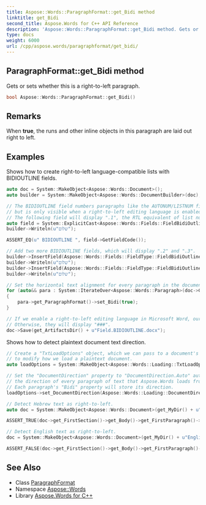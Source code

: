 ```yaml
---
title: Aspose::Words::ParagraphFormat::get_Bidi method
linktitle: get_Bidi
second_title: Aspose.Words for C++ API Reference
description: 'Aspose::Words::ParagraphFormat::get_Bidi method. Gets or sets whether this is a right-to-left paragraph in C++.'
type: docs
weight: 6000
url: /cpp/aspose.words/paragraphformat/get_bidi/
---
```

## ParagraphFormat::get_Bidi method


Gets or sets whether this is a right-to-left paragraph.

```cpp
bool Aspose::Words::ParagraphFormat::get_Bidi()
```

## Remarks


When **true**, the runs and other inline objects in this paragraph are laid out right to left.

## Examples



Shows how to create right-to-left language-compatible lists with BIDIOUTLINE fields. 
```cpp
auto doc = System::MakeObject<Aspose::Words::Document>();
auto builder = System::MakeObject<Aspose::Words::DocumentBuilder>(doc);

// The BIDIOUTLINE field numbers paragraphs like the AUTONUM/LISTNUM fields,
// but is only visible when a right-to-left editing language is enabled, such as Hebrew or Arabic.
// The following field will display ".1", the RTL equivalent of list number "1.".
auto field = System::ExplicitCast<Aspose::Words::Fields::FieldBidiOutline>(builder->InsertField(Aspose::Words::Fields::FieldType::FieldBidiOutline, true));
builder->Writeln(u"שלום");

ASSERT_EQ(u" BIDIOUTLINE ", field->GetFieldCode());

// Add two more BIDIOUTLINE fields, which will display ".2" and ".3".
builder->InsertField(Aspose::Words::Fields::FieldType::FieldBidiOutline, true);
builder->Writeln(u"שלום");
builder->InsertField(Aspose::Words::Fields::FieldType::FieldBidiOutline, true);
builder->Writeln(u"שלום");

// Set the horizontal text alignment for every paragraph in the document to RTL.
for (auto&& para : System::IterateOver<Aspose::Words::Paragraph>(doc->GetChildNodes(Aspose::Words::NodeType::Paragraph, true)))
{
    para->get_ParagraphFormat()->set_Bidi(true);
}

// If we enable a right-to-left editing language in Microsoft Word, our fields will display numbers.
// Otherwise, they will display "###".
doc->Save(get_ArtifactsDir() + u"Field.BIDIOUTLINE.docx");
```


Shows how to detect plaintext document text direction. 
```cpp
// Create a "TxtLoadOptions" object, which we can pass to a document's constructor
// to modify how we load a plaintext document.
auto loadOptions = System::MakeObject<Aspose::Words::Loading::TxtLoadOptions>();

// Set the "DocumentDirection" property to "DocumentDirection.Auto" automatically detects
// the direction of every paragraph of text that Aspose.Words loads from plaintext.
// Each paragraph's "Bidi" property will store its direction.
loadOptions->set_DocumentDirection(Aspose::Words::Loading::DocumentDirection::Auto);

// Detect Hebrew text as right-to-left.
auto doc = System::MakeObject<Aspose::Words::Document>(get_MyDir() + u"Hebrew text.txt", loadOptions);

ASSERT_TRUE(doc->get_FirstSection()->get_Body()->get_FirstParagraph()->get_ParagraphFormat()->get_Bidi());

// Detect English text as right-to-left.
doc = System::MakeObject<Aspose::Words::Document>(get_MyDir() + u"English text.txt", loadOptions);

ASSERT_FALSE(doc->get_FirstSection()->get_Body()->get_FirstParagraph()->get_ParagraphFormat()->get_Bidi());
```

## See Also

* Class [ParagraphFormat](../)
* Namespace [Aspose::Words](../../)
* Library [Aspose.Words for C++](../../../)
